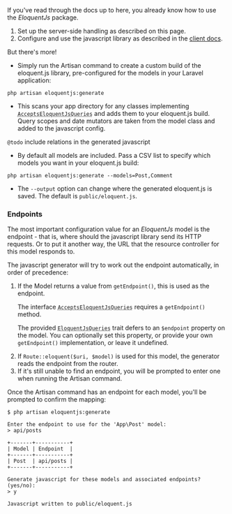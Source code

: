 
If you've read through the docs up to here, you already know how to use the *EloquentJs* package.

1. Set up the server-side handling as described on this page.
2. Configure and use the javascript library as described in the [client docs](client/).

But there's more!

* Simply run the Artisan command to create a custom build of the eloquent.js library,
  pre-configured for the models in your Laravel application:

```language-bash
php artisan eloquentjs:generate
```

* This scans your app directory for any classes implementing
<code><abbr title="EloquentJs\Model\AcceptsEloquentJsQueries">AcceptsEloquentJsQueries</abbr></code>
and adds them to your eloquent.js build. Query scopes and date mutators are taken from the model
class and added to the javascript config.
<div class="ui basic tertiary segment">
  <i class="configure icon"></i> <code>@todo</code> include relations in the generated javascript
</div>

* By default all models are included. Pass a CSV list to specify which models you want in your eloquent.js build:

```language-bash
php artisan eloquentjs:generate --models=Post,Comment
```

* The `--output` option can change where the generated eloquent.js is saved. The default is `public/eloquent.js`.

### Endpoints

The most important configuration value for an *EloquentJs* model is the endpoint - that is, where should
the javascript library send its HTTP requests. Or to put it another way, the URL that the resource
controller for this model responds to.

The javascript generator will try to work out the endpoint automatically, in order of precedence:

1. If the Model returns a value from `getEndpoint()`, this is used as the endpoint.
    <div class="ui basic secondary segment">
      <p>
        The interface <code><abbr title="EloquentJs\Model\AcceptsEloquentJsQueries">AcceptsEloquentJsQueries</abbr></code>
        requires a <code>getEndpoint()</code> method.
      </p>
      <p>
        The provided <code><abbr title="EloquentJs\Model\EloquentJsQueries">EloquentJsQueries</abbr></code>
        trait defers to an <code>$endpoint</code> property on the model. You can optionally set this property,
        or provide your own <code>getEndpoint()</code> implementation, or leave it undefined.
      </p>
    </div>
2. If `Route::eloquent($uri, $model)` is used for this model, the generator reads the endpoint from the router.
3. If it's still unable to find an endpoint, you will be prompted to enter one when running the Artisan command.

Once the Artisan command has an endpoint for each model, you'll be prompted to confirm the mapping:

```language-code
$ php artisan eloquentjs:generate

Enter the endpoint to use for the 'App\Post' model:
> api/posts

+-------+-----------+
| Model | Endpoint  |
+-------+-----------+
| Post  | api/posts |
+-------+-----------+

Generate javascript for these models and associated endpoints? (yes/no):
> y

Javascript written to public/eloquent.js
```


